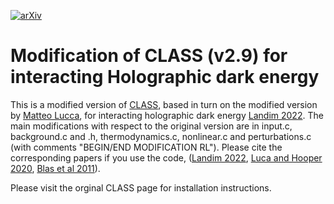 [![arXiv](https://img.shields.io/badge/arXiv-2206.10205-b31b1b.svg)](https://arxiv.org/abs/2206.10205)

# Modification of CLASS (v2.9) for interacting Holographic dark energy

This is a modified version of [CLASS](https://github.com/lesgourg/class_public), based in turn on the modified version by [Matteo Lucca](https://github.com/luccamatteo/class_iDMDE), for interacting holographic dark energy [Landim 2022](https://arxiv.org/abs/2206.10205).  The main modifications with respect to the original version are in input.c, background.c and .h, thermodynamics.c, nonlinear.c and perturbations.c (with comments "BEGIN/END MODIFICATION RL"). Please cite the corresponding papers if you use the code, ([Landim 2022](https://arxiv.org/abs/2206.10205), [Luca and Hooper 2020](https://arxiv.org/abs/2002.06127), [Blas et al 2011](https://arxiv.org/abs/1104.2933)). 


Please visit the orginal CLASS page for installation instructions.




